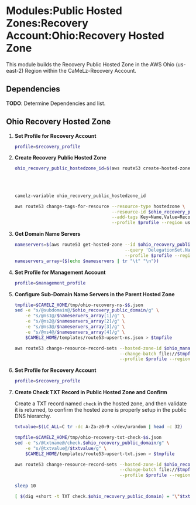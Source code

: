 # Modules:Public Hosted Zones:Recovery Account:Ohio:Recovery Hosted Zone

This module builds the Recovery Public Hosted Zone in the AWS Ohio (us-east-2) Region within the
CaMeLz-Recovery Account.

## Dependencies

**TODO**: Determine Dependencies and list.

## Ohio Recovery Hosted Zone

1. **Set Profile for Recovery Account**

    ```bash
    profile=$recovery_profile
    ```

1. **Create Recovery Public Hosted Zone**

    ```bash
    ohio_recovery_public_hostedzone_id=$(aws route53 create-hosted-zone --name $ohio_recovery_public_domain \
                                                                        --hosted-zone-config Comment="Public Zone for $ohio_recovery_public_domain",PrivateZone=false \
                                                                        --caller-reference $(date +%s) \
                                                                        --query 'HostedZone.Id' \
                                                                        --profile $profile --region us-east-1 --output text | cut -f3 -d /)
    camelz-variable ohio_recovery_public_hostedzone_id

    aws route53 change-tags-for-resource --resource-type hostedzone \
                                         --resource-id $ohio_recovery_public_hostedzone_id \
                                         --add-tags Key=Name,Value=Recovery-PublicHostedZone Key=Company,Value=CaMeLz Key=Environment,Value=Recovery \
                                         --profile $profile --region us-east-1 --output text
    ```

1. **Get Domain Name Servers**

    ```bash
    nameservers=$(aws route53 get-hosted-zone --id $ohio_recovery_public_hostedzone_id \
                                              --query 'DelegationSet.NameServers' \
                                              --profile $profile --region us-east-1 --output text)
    nameservers_array=($(echo $nameservers | tr "\t" "\n"))
    ```

1. **Set Profile for Management Account**

    ```bash
    profile=$management_profile
    ```

1. **Configure Sub-Domain Name Servers in the Parent Hosted Zone**

    ```bash
    tmpfile=$CAMELZ_HOME/tmp/ohio-recovery-ns-$$.json
    sed -e "s/@subdomain@/$ohio_recovery_public_domain/g" \
        -e "s/@ns1@/$nameservers_array[1]/g" \
        -e "s/@ns2@/$nameservers_array[2]/g" \
        -e "s/@ns3@/$nameservers_array[3]/g" \
        -e "s/@ns4@/$nameservers_array[4]/g" \
        $CAMELZ_HOME/templates/route53-upsert-ns.json > $tmpfile

    aws route53 change-resource-record-sets --hosted-zone-id $ohio_management_public_hostedzone_id \
                                            --change-batch file://$tmpfile \
                                            --profile $profile --region us-east-1 --output text
    ```

1. **Set Profile for Recovery Account**

    ```bash
    profile=$recovery_profile
    ```

1. **Create Check TXT Record in Public Hosted Zone and Confirm**

   Create a TXT record named `check` in the hosted zone, and then validate it is returned, to confirm the hosted zone is
   properly setup in the public DNS hierarchy.

    ```bash
    txtvalue=$(LC_ALL=C tr -dc A-Za-z0-9 </dev/urandom | head -c 32)

    tmpfile=$CAMELZ_HOME/tmp/ohio-recovery-txt-check-$$.json
    sed -e "s/@txtname@/check.$ohio_recovery_public_domain/g" \
        -e "s/@txtvalue@/$txtvalue/g" \
        $CAMELZ_HOME/templates/route53-upsert-txt.json > $tmpfile

    aws route53 change-resource-record-sets --hosted-zone-id $ohio_recovery_public_hostedzone_id \
                                            --change-batch file://$tmpfile \
                                            --profile $profile --region us-east-1 --output text

    sleep 10

    [ $(dig +short -t TXT check.$ohio_recovery_public_domain) = "\"$txtvalue\"" ] && echo "Check confirmed"
    ```
